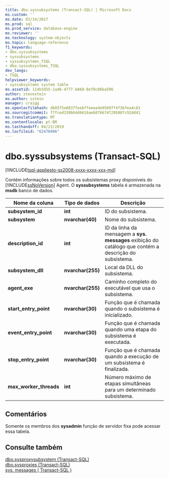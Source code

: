 ```yaml
---
title: dbo.syssubsystems (Transact-SQL) | Microsoft Docs
ms.custom: ''
ms.date: 03/14/2017
ms.prod: sql
ms.prod_service: database-engine
ms.reviewer: ''
ms.technology: system-objects
ms.topic: language-reference
f1_keywords:
- dbo.syssubsystems
- syssubsystems
- syssubsystems_TSQL
- dbo.syssubsystems_TSQL
dev_langs:
- TSQL
helpviewer_keywords:
- syssubsystems system table
ms.assetid: 114b3d55-1ad6-4777-b868-8ef0c86ba596
author: stevestein
ms.author: sstein
manager: craigg
ms.openlocfilehash: d685f5e8837feebffeeeade95697f4f3bfea4c81
ms.sourcegitcommit: f7fced330b64d6616aeb8766747295807c92dd41
ms.translationtype: MT
ms.contentlocale: pt-BR
ms.lasthandoff: 04/23/2019
ms.locfileid: "62470496"
---
```

# <a name="dbosyssubsystems-transact-sql"></a>dbo.syssubsystems (Transact-SQL)
[!INCLUDE[tsql-appliesto-ss2008-xxxx-xxxx-xxx-md](../../includes/tsql-appliesto-ss2008-xxxx-xxxx-xxx-md.md)]

  Contém informações sobre todos os subsistemas proxy disponíveis do [!INCLUDE[ssNoVersion](../../includes/ssnoversion-md.md)] Agent. O **syssubsystems** tabela é armazenada na **msdb** banco de dados.  
  
|Nome da coluna|Tipo de dados|Descrição|  
|-----------------|---------------|-----------------|  
|**subsystem_id**|**int**|ID do subsistema.|  
|**subsystem**|**nvarchar(40)**|Nome do subsistema.|  
|**description_id**|**int**|ID da linha da mensagem a **sys. messages** exibição do catálogo que contém a descrição do subsistema.|  
|**subsystem_dll**|**nvarchar(255)**|Local da DLL do subsistema.|  
|**agent_exe**|**nvarchar(255)**|Caminho completo do executável que usa o subsistema.|  
|**start_entry_point**|**nvarchar(30)**|Função que é chamada quando o subsistema é inicializado.|  
|**event_entry_point**|**nvarchar(30)**|Função que é chamada quando uma etapa do subsistema é executada.|  
|**stop_entry_point**|**nvarchar(30)**|Função que é chamada quando a execução de um subsistema é finalizada.|  
|**max_worker_threads**|**int**|Número máximo de etapas simultâneas para um determinado subsistema.|  
  
## <a name="remarks"></a>Comentários  
 Somente os membros dos **sysadmin** função de servidor fixa pode acessar essa tabela.  
  
## <a name="see-also"></a>Consulte também  
 [dbo.sysproxysubsystem &#40;Transact-SQL&#41;](../../relational-databases/system-tables/dbo-sysproxysubsystem-transact-sql.md)   
 [dbo.sysproxies &#40;Transact-SQL&#41;](../../relational-databases/system-tables/dbo-sysproxies-transact-sql.md)   
 [sys. messages &#40; Transact-SQL &#41;](../../relational-databases/system-catalog-views/messages-for-errors-catalog-views-sys-messages.md)  
  
  
